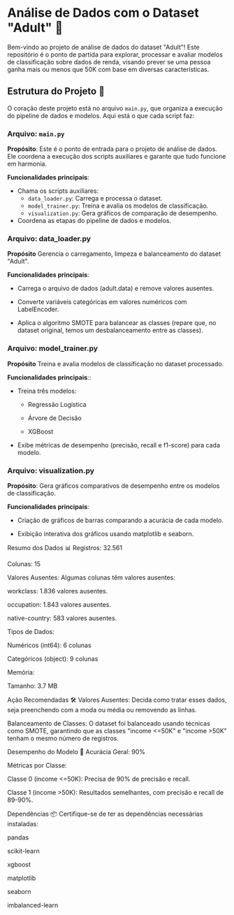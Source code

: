 # Análise de Dados com o Dataset "Adult" 🚀

Bem-vindo ao projeto de análise de dados do dataset "Adult"! Este repositório é o ponto de partida para explorar, processar e avaliar modelos de classificação sobre dados de renda, visando prever se uma pessoa ganha mais ou menos que 50K com base em diversas características.

## Estrutura do Projeto 🎯

O coração deste projeto está no arquivo `main.py`, que organiza a execução do pipeline de dados e modelos. Aqui está o que cada script faz:

### Arquivo: `main.py`
**Propósito**: Este é o ponto de entrada para o projeto de análise de dados. Ele coordena a execução dos scripts auxiliares e garante que tudo funcione em harmonia.

**Funcionalidades principais**:
- Chama os scripts auxiliares:
  - `data_loader.py`: Carrega e processa o dataset.
  - `model_trainer.py`: Treina e avalia os modelos de classificação.
  - `visualization.py`: Gera gráficos de comparação de desempenho.
- Coordena as etapas do pipeline de dados e modelos.

### Arquivo: data_loader.py
**Propósito** Gerencia o carregamento, limpeza e balanceamento do dataset "Adult".


**Funcionalidades principais**:

- Carrega o arquivo de dados (adult.data) e remove valores ausentes.

- Converte variáveis categóricas em valores numéricos com LabelEncoder.

- Aplica o algoritmo SMOTE para balancear as classes (repare que, no dataset original, temos um desbalanceamento entre as classes).

### Arquivo: model_trainer.py
**Propósito** Treina e avalia modelos de classificação no dataset processado.


**Funcionalidades principais**::

- Treina três modelos:

  - Regressão Logística

  - Árvore de Decisão

  - XGBoost

- Exibe métricas de desempenho (precisão, recall e f1-score) para cada modelo.

### Arquivo: visualization.py
**Propósito**: Gera gráficos comparativos de desempenho entre os modelos de classificação.


**Funcionalidades principais**:

- Criação de gráficos de barras comparando a acurácia de cada modelo.

- Exibição interativa dos gráficos usando matplotlib e seaborn.

Resumo dos Dados 📊
Registros: 32.561

Colunas: 15

Valores Ausentes: Algumas colunas têm valores ausentes:

workclass: 1.836 valores ausentes.

occupation: 1.843 valores ausentes.

native-country: 583 valores ausentes.

Tipos de Dados:

Numéricos (int64): 6 colunas

Categóricos (object): 9 colunas

Memória:

Tamanho: 3.7 MB

Ação Recomendadas 🛠️
Valores Ausentes: Decida como tratar esses dados, seja preenchendo com a moda ou média ou removendo as linhas.

Balanceamento de Classes: O dataset foi balanceado usando técnicas como SMOTE, garantindo que as classes "income <=50K" e "income >50K" tenham o mesmo número de registros.

Desempenho do Modelo 💪
Acurácia Geral: 90%

Métricas por Classe:

Classe 0 (income <=50K): Precisa de 90% de precisão e recall.

Classe 1 (income >50K): Resultados semelhantes, com precisão e recall de 89-90%.

Dependências 📦
Certifique-se de ter as dependências necessárias instaladas:

pandas

scikit-learn

xgboost

matplotlib

seaborn

imbalanced-learn



